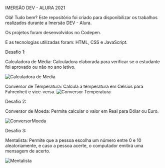 IMERSÃO DEV - ALURA 2021


Olá! Tudo bem? 
Este repositório foi criado para  disponibilizar os trabalhos realizados durante a Imersão DEV - Alura.


Os projetos foram desenvolvidos no Codepen.


E  as tecnologias utilizadas  foram: HTML, CSS e JavaScript.






Desafio 1:

Calculadora de Média:
Calculadora elaborada para verificar se o estudante foi aprovado ou não no ano letivo.

![Calculadora de Media](https://user-images.githubusercontent.com/87827996/134784479-be7c78d8-009b-49ae-b83e-994e15d4142a.PNG)



Conversor de Temperatura:
Calcula a temperatura em Celsius para Fahrenheit e vice-versa.
![Conversor Temperatura](https://user-images.githubusercontent.com/87827996/134784482-20a8215b-ae6f-4dd6-933d-454aceff98ed.PNG)




Desafio 2:


Conversor de Moeda: 
Permite calcular o valor em Real para Dólar ou Euro.

![ConversorMoeda](https://user-images.githubusercontent.com/87827996/134784490-60314b2e-ff70-454a-be8c-dda6c07653f3.PNG)




Desafio 3:


Mentalista:
Permite que a pessoa escolha um número entre 0 e 10 aleatoriamente, e caso a pessoa acerte, o computador emitirá uma mensagem de acerto.

![Mentalista](https://user-images.githubusercontent.com/87827996/134784507-f676794e-b895-4594-ab36-c1a72196aa35.PNG)

